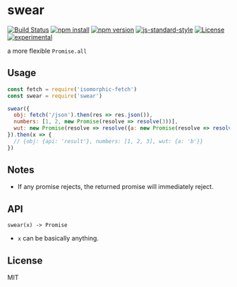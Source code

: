 # swear

[![Build Status](http://img.shields.io/travis/jarofghosts/swear.svg?style=flat-square)](https://travis-ci.org/jarofghosts/swear)
[![npm install](http://img.shields.io/npm/dm/swear.svg?style=flat-square)](https://www.npmjs.org/package/swear)
[![npm version](https://img.shields.io/npm/v/swear.svg?style=flat-square)](https://www.npmjs.org/package/swear)
[![js-standard-style](https://img.shields.io/badge/code%20style-standard-brightgreen.svg?style=flat-square)](https://github.com/feross/standard)
[![License](https://img.shields.io/npm/l/swear.svg?style=flat-square)](https://github.com/jarofghosts/swear/blob/master/LICENSE)
[![experimental](http://badges.github.io/stability-badges/dist/experimental.svg)](http://github.com/badges/stability-badges)

a more flexible `Promise.all`

## Usage

```javascript
const fetch = require('isomorphic-fetch')
const swear = require('swear')

swear({
  obj: fetch('/json').then(res => res.json()), 
  numbers: [1, 2, new Promise(resolve => resolve(3))],
  wut: new Promise(resolve => resolve({a: new Promise(resolve => resolve('b'))}))
}).then(x => {
  // {obj: {api: 'result'}, numbers: [1, 2, 3], wut: {a: 'b'}}
})
```

## Notes

* If any promise rejects, the returned promise will immediately reject.

## API

`swear(x) -> Promise`

* `x` can be basically anything.

## License

MIT
